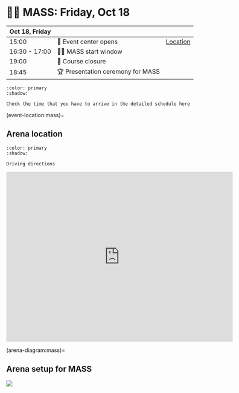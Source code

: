 # 🚴‍♀️ MASS: Friday, Oct 18

| **Oct 18, Friday** | | |
|--|--|--|
| 15:00 | 🎪 Event center opens | [Location](https://maps.app.goo.gl/caWZitWLByRsVxT79) |
| 16:30 - 17:00 | 🚴‍♀️ MASS start window | |
| 19:00 | 🏁 Course closure | |
| 18:45 | 🏆 Presentation ceremony for MASS | |

```{button-ref} schedule:mass
:color: primary
:shadow:

Check the time that you have to arrive in the detailed schedule here
```

(event-location:mass)=
## Arena location

```{button-link} http://maps.google.com/maps?saddr=&daddr=-35.299868311476324,149.00779586067725
:color: primary
:shadow:

Driving directions
```

<iframe src="https://www.google.com/maps/embed?pb=!1m14!1m12!1m3!1d1593.1410105502746!2d149.00774391295286!3d-35.29995967991034!2m3!1f0!2f0!3f0!3m2!1i1024!2i768!4f13.1!5e1!3m2!1sen!2sau!4v1728899218398!5m2!1sen!2sau" width="600" height="450" style="border:0;" allowfullscreen="" loading="lazy" referrerpolicy="no-referrer-when-downgrade"></iframe>

(arena-diagram:mass)=
## Arena setup for MASS

![](_static/arena/arena_mass.png)
